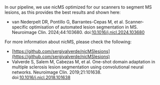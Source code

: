 In our pipeline, we use nicMS optimized for our scanners to segment MS lesions, as this provides the best results and shown here:<br/>

- van Nederpelt DR, Pontillo G, Barrantes-Cepas M, et al. Scanner-specific optimisation of automated lesion segmentation in MS. Neuroimage Clin. 2024;44:103680. doi:[10.1016/j.nicl.2024.103680](10.1016/j.nicl.2024.103680)<br/>

For more information about nicMS, please check the following: <br/>
- [https://github.com/sergivalverde/nicMSlesions](https://github.com/sergivalverde/nicMSlesions)
- Valverde S, Salem M, Cabezas M, et al. One-shot domain adaptation in multiple sclerosis lesion segmentation using convolutional neural networks. Neuroimage Clin. 2019;21:101638. doi:[10.1016/j.nicl.2018.101638](10.1016/j.nicl.2018.101638)
